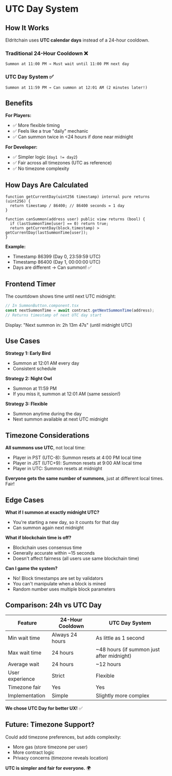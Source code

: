 # UTC Day System

## How It Works

Eldritchain uses **UTC calendar days** instead of a 24-hour cooldown.

### Traditional 24-Hour Cooldown ❌

```
Summon at 11:00 PM → Must wait until 11:00 PM next day
```

### UTC Day System ✅

```
Summon at 11:59 PM → Can summon at 12:01 AM (2 minutes later!)
```

## Benefits

**For Players:**

- ✅ More flexible timing
- ✅ Feels like a true "daily" mechanic
- ✅ Can summon twice in <24 hours if done near midnight

**For Developer:**

- ✅ Simpler logic (`day1 != day2`)
- ✅ Fair across all timezones (UTC as reference)
- ✅ No timezone complexity

## How Days Are Calculated

```solidity
function getCurrentDay(uint256 timestamp) internal pure returns (uint256) {
  return timestamp / 86400; // 86400 seconds = 1 day
}

function canSummon(address user) public view returns (bool) {
  if (lastSummonTime[user] == 0) return true;
  return getCurrentDay(block.timestamp) > getCurrentDay(lastSummonTime[user]);
}
```

**Example:**

- Timestamp 86399 (Day 0, 23:59:59 UTC)
- Timestamp 86400 (Day 1, 00:00:00 UTC)
- Days are different → Can summon! ✅

## Frontend Timer

The countdown shows time until next UTC midnight:

```typescript
// In SummonButton.component.tsx
const nextSummonTime = await contract.getNextSummonTime(address);
// Returns timestamp of next UTC day start
```

Display: "Next summon in: 2h 13m 47s" (until midnight UTC)

## Use Cases

**Strategy 1: Early Bird**

- Summon at 12:01 AM every day
- Consistent schedule

**Strategy 2: Night Owl**

- Summon at 11:59 PM
- If you miss it, summon at 12:01 AM (same session!)

**Strategy 3: Flexible**

- Summon anytime during the day
- Next summon available at next UTC midnight

## Timezone Considerations

**All summons use UTC**, not local time:

- Player in PST (UTC-8): Summon resets at 4:00 PM local time
- Player in JST (UTC+9): Summon resets at 9:00 AM local time
- Player in UTC: Summon resets at midnight

**Everyone gets the same number of summons**, just at different local times. Fair!

## Edge Cases

**What if I summon at exactly midnight UTC?**

- You're starting a new day, so it counts for that day
- Can summon again next midnight

**What if blockchain time is off?**

- Blockchain uses consensus time
- Generally accurate within ~15 seconds
- Doesn't affect fairness (all users use same blockchain time)

**Can I game the system?**

- No! Block timestamps are set by validators
- You can't manipulate when a block is mined
- Random number uses multiple block parameters

## Comparison: 24h vs UTC Day

| Feature         | 24-Hour Cooldown | UTC Day System                            |
| --------------- | ---------------- | ----------------------------------------- |
| Min wait time   | Always 24 hours  | As little as 1 second                     |
| Max wait time   | 24 hours         | ~48 hours (if summon just after midnight) |
| Average wait    | 24 hours         | ~12 hours                                 |
| User experience | Strict           | Flexible                                  |
| Timezone fair   | Yes              | Yes                                       |
| Implementation  | Simple           | Slightly more complex                     |

**We chose UTC Day for better UX!** ✅

## Future: Timezone Support?

Could add timezone preferences, but adds complexity:

- More gas (store timezone per user)
- More contract logic
- Privacy concerns (timezone reveals location)

**UTC is simpler and fair for everyone.** 🌍
